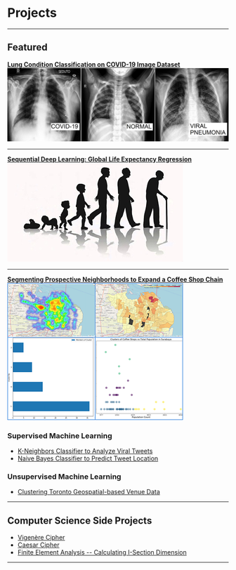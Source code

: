 # Projects
---
## Featured
**[Lung Condition Classification on COVID-19 Image Dataset](/lung_classification.html)**
![Preview](/images/samples.jpg)

---
**[Sequential Deep Learning: Global Life Expectancy Regression](/life_expectancy.html)**
![Illustration](/images/lifespan.jpg)

---

**[Segmenting Prospective Neighborhoods to Expand a Coffee Shop Chain](/kopikompleksproject.html)**
![Data Visualization Preview](/images/kopikompleks.png)

### **Supervised Machine Learning**
* [K-Neighbors Classifier to Analyze Viral Tweets](/supervisedml_twitter)
* [Naive Bayes Classifier to Predict Tweet Location](/supervisedml_twitter_two)

### **Unsupervised Machine Learning**
* [Clustering Toronto Geospatial-based Venue Data](/Toronto_Neighborhoods)

---

## Computer Science Side Projects

- [Vigenère Cipher](/vigenerecipher)
- [Caesar Cipher](/caesarcipher)
- [Finite Element Analysis -- Calculating I-Section Dimension](/fea)

---

